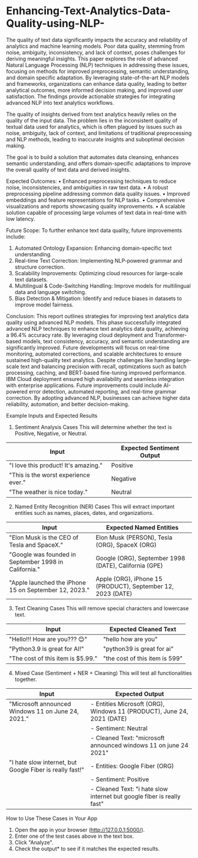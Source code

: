 # Enhancing-Text-Analytics-Data-Quality-using-NLP-
The quality of text data significantly impacts the accuracy and reliability of analytics and 
machine learning models. Poor data quality, stemming from noise, ambiguity, inconsistency, 
and lack of context, poses challenges for deriving meaningful insights. This paper explores the 
role of advanced Natural Language Processing (NLP) techniques in addressing these issues, 
focusing on methods for improved preprocessing, semantic understanding, and domain
specific adaptation. By leveraging state-of-the-art NLP models and frameworks, organizations 
can enhance data quality, leading to better analytical outcomes, more informed decision
making, and improved user satisfaction. The findings provide actionable strategies for 
integrating advanced NLP into text analytics workflows. 

The quality of insights derived from text analytics heavily relies on the quality of the input 
data. The problem lies in the inconsistent quality of textual data used for analytics, which is 
often plagued by issues such as noise, ambiguity, lack of context, and limitations of traditional 
preprocessing and NLP methods, leading to inaccurate insights and suboptimal decision
making.  

The goal is to build a solution that automates data cleansing, enhances semantic understanding, 
and offers domain-specific adaptations to improve the overall quality of text data and derived 
insights. 

Expected Outcomes:
• Enhanced preprocessing techniques to reduce noise, inconsistencies, and ambiguities 
in raw text data. 
• A robust preprocessing pipeline addressing common data quality issues. 
• Improved embeddings and feature representations for NLP tasks. 
• Comprehensive visualizations and reports showcasing quality improvements. 
• A scalable solution capable of processing large volumes of text data in real-time with 
low latency. 

Future Scope:
To further enhance text data quality, future improvements include:
1.	Automated Ontology Expansion: Enhancing domain-specific text understanding.
2.	Real-time Text Correction: Implementing NLP-powered grammar and structure correction.
3.	Scalability Improvements: Optimizing cloud resources for large-scale text datasets.
4.	Multilingual & Code-Switching Handling: Improve models for multilingual data and language switching.
5.	Bias Detection & Mitigation: Identify and reduce biases in datasets to improve model fairness.

Conclusion:
This report outlines strategies for improving text analytics data quality using advanced NLP models. This phase successfully integrated advanced NLP techniques to enhance text analytics data quality, achieving a 96.4% accuracy rate. By leveraging cloud deployment and Transformer-based models, text consistency, accuracy, and semantic understanding are significantly improved. Future developments will focus on real-time monitoring, automated corrections, and scalable architectures to ensure sustained high-quality text analytics. Despite challenges like handling large-scale text and balancing precision with recall, optimizations such as batch processing, caching, and BERT-based fine-tuning improved performance. IBM Cloud deployment ensured high availability and seamless integration with enterprise applications. Future improvements could include AI-powered error detection, automated reporting, and real-time grammar correction. By adopting advanced NLP, businesses can achieve higher data reliability, automation, and better decision-making.

Example Inputs and Expected Results


1. Sentiment Analysis Cases
This will determine whether the text is Positive, Negative, or Neutral.

| Input                                | Expected Sentiment Output |
|--------------------------------------|---------------------------|
| "I love this product! It's amazing." |         Positive          |
| "This is the worst experience ever." |         Negative          |
| "The weather is nice today."         |          Neutral          |



2. Named Entity Recognition (NER) Cases
This will extract important entities such as names, places, dates, and organizations.

|                           Input                       |                Expected Named Entities                        |
|-------------------------------------------------------|---------------------------------------------------------------|
| "Elon Musk is the CEO of Tesla and SpaceX."           |  Elon Musk (PERSON), Tesla (ORG), SpaceX (ORG)                |
| "Google was founded in September 1998 in California." |  Google (ORG), September 1998 (DATE), California (GPE)        |
| "Apple launched the iPhone 15 on September 12, 2023." |  Apple (ORG), iPhone 15 (PRODUCT), September 12, 2023 (DATE)  |



3. Text Cleaning Cases
This will remove special characters and lowercase text.

|              Input                |  Expected Cleaned Text           |
|-----------------------------------|----------------------------------|
| "Hello!!! How are you??? 😊"     |  "hello how are you"             |
| "Python3.9 is great for AI!"      |  "python39 is great for ai"      |
| "The cost of this item is $5.99." |  "the cost of this item is 599"  |



4. Mixed Case (Sentiment + NER + Cleaning)
This will test all functionalities together.

|                      Input                               |                                  Expected Output                                                      |
|----------------------------------------------------------|-------------------------------------------------------------------------------------------------------|
| "Microsoft announced Windows 11 on June 24, 2021."       | - Entities Microsoft (ORG), Windows 11 (PRODUCT), June 24, 2021 (DATE) <br>                           |
|                                                          | - Sentiment: Neutral <br>                                                                             |
|                                                          | - Cleaned Text: "microsoft announced windows 11 on june 24 2021"                                      |
| "I hate slow internet, but Google Fiber is really fast!" | - Entities: Google Fiber (ORG) <br>                                                                   |
|                                                          | - Sentiment: Positive <br>                                                                            |
|                                                          | - Cleaned Text: "i hate slow internet but google fiber is really fast"                                |



How to Use These Cases in Your App
1. Open the app in your browser (http://127.0.0.1:5000/).
2. Enter one of the test cases above in the text box.
3. Click "Analyze".
4. Check the output* to see if it matches the expected results.
